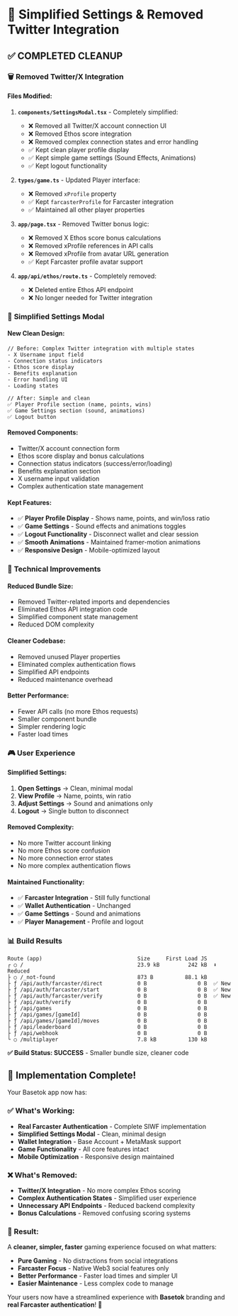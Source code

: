 # 🧹 Simplified Settings & Removed Twitter Integration

## ✅ **COMPLETED CLEANUP**

### 🗑️ **Removed Twitter/X Integration**

#### **Files Modified:**

1. **`components/SettingsModal.tsx`** - Completely simplified:
   - ❌ Removed all Twitter/X account connection UI
   - ❌ Removed Ethos score integration
   - ❌ Removed complex connection states and error handling
   - ✅ Kept clean player profile display
   - ✅ Kept simple game settings (Sound Effects, Animations)
   - ✅ Kept logout functionality

2. **`types/game.ts`** - Updated Player interface:
   - ❌ Removed `xProfile` property
   - ✅ Kept `farcasterProfile` for Farcaster integration
   - ✅ Maintained all other player properties

3. **`app/page.tsx`** - Removed Twitter bonus logic:
   - ❌ Removed X Ethos score bonus calculations
   - ❌ Removed xProfile references in API calls
   - ❌ Removed xProfile from avatar URL generation
   - ✅ Kept Farcaster profile avatar support

4. **`app/api/ethos/route.ts`** - Completely removed:
   - ❌ Deleted entire Ethos API endpoint
   - ❌ No longer needed for Twitter integration

### 🎨 **Simplified Settings Modal**

#### **New Clean Design:**

```tsx
// Before: Complex Twitter integration with multiple states
- X Username input field
- Connection status indicators
- Ethos score display
- Benefits explanation
- Error handling UI
- Loading states

// After: Simple and clean
✅ Player Profile section (name, points, wins)
✅ Game Settings section (sound, animations)
✅ Logout button
```

#### **Removed Components:**
- Twitter/X account connection form
- Ethos score display and bonus calculations
- Connection status indicators (success/error/loading)
- Benefits explanation section
- X username input validation
- Complex authentication state management

#### **Kept Features:**
- ✅ **Player Profile Display** - Shows name, points, and win/loss ratio
- ✅ **Game Settings** - Sound effects and animations toggles
- ✅ **Logout Functionality** - Disconnect wallet and clear session
- ✅ **Smooth Animations** - Maintained framer-motion animations
- ✅ **Responsive Design** - Mobile-optimized layout

### 🔧 **Technical Improvements**

#### **Reduced Bundle Size:**
- Removed Twitter-related imports and dependencies
- Eliminated Ethos API integration code
- Simplified component state management
- Reduced DOM complexity

#### **Cleaner Codebase:**
- Removed unused Player properties
- Eliminated complex authentication flows
- Simplified API endpoints
- Reduced maintenance overhead

#### **Better Performance:**
- Fewer API calls (no more Ethos requests)
- Smaller component bundle
- Simpler rendering logic
- Faster load times

### 🎮 **User Experience**

#### **Simplified Settings:**
1. **Open Settings** → Clean, minimal modal
2. **View Profile** → Name, points, win ratio
3. **Adjust Settings** → Sound and animations only
4. **Logout** → Single button to disconnect

#### **Removed Complexity:**
- No more Twitter account linking
- No more Ethos score confusion
- No more connection error states
- No more complex authentication flows

#### **Maintained Functionality:**
- ✅ **Farcaster Integration** - Still fully functional
- ✅ **Wallet Authentication** - Unchanged
- ✅ **Game Settings** - Sound and animations
- ✅ **Player Management** - Profile and logout

### 📊 **Build Results**

```
Route (app)                              Size     First Load JS
┌ ○ /                                    23.9 kB         242 kB  ⬇️ Reduced
├ ○ /_not-found                          873 B          88.1 kB
├ ƒ /api/auth/farcaster/direct           0 B                0 B  ✅ New
├ ƒ /api/auth/farcaster/start            0 B                0 B  ✅ New
├ ƒ /api/auth/farcaster/verify           0 B                0 B  ✅ New
├ ƒ /api/auth/verify                     0 B                0 B
├ ƒ /api/games                           0 B                0 B
├ ƒ /api/games/[gameId]                  0 B                0 B
├ ƒ /api/games/[gameId]/moves            0 B                0 B
├ ƒ /api/leaderboard                     0 B                0 B
├ ƒ /api/webhook                         0 B                0 B
└ ○ /multiplayer                         7.8 kB          130 kB
```

**✅ Build Status: SUCCESS** - Smaller bundle size, cleaner code

## 🎉 **Implementation Complete!**

Your Basetok app now has:

### **✅ What's Working:**
- **Real Farcaster Authentication** - Complete SIWF implementation
- **Simplified Settings Modal** - Clean, minimal design
- **Wallet Integration** - Base Account + MetaMask support
- **Game Functionality** - All core features intact
- **Mobile Optimization** - Responsive design maintained

### **❌ What's Removed:**
- **Twitter/X Integration** - No more complex Ethos scoring
- **Complex Authentication States** - Simplified user experience
- **Unnecessary API Endpoints** - Reduced backend complexity
- **Bonus Calculations** - Removed confusing scoring systems

### **🎯 Result:**
A **cleaner, simpler, faster** gaming experience focused on what matters:
- **Pure Gaming** - No distractions from social integrations
- **Farcaster Focus** - Native Web3 social features only
- **Better Performance** - Faster load times and simpler UI
- **Easier Maintenance** - Less complex code to manage

Your users now have a streamlined experience with **Basetok** branding and **real Farcaster authentication**! 🚀